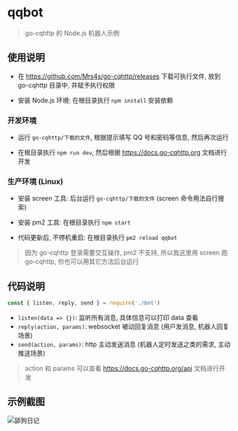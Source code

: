 # qqbot

> go-cqhttp 的 Node.js 机器人示例

## 使用说明

- 在 https://github.com/Mrs4s/go-cqhttp/releases 下载可执行文件, 放到 go-cqhttp 目录中, 并赋予执行权限

- 安装 Node.js 环境: 在根目录执行 `npm install` 安装依赖

### 开发环境

- 运行 `go-cqhttp/下载的文件`, 根据提示填写 QQ 号和密码等信息, 然后再次运行

- 在根目录执行 `npm run dev`, 然后根据 https://docs.go-cqhttp.org 文档进行开发

### 生产环境 (Linux)

- 安装 screen 工具: 后台运行 `go-cqhttp/下载的文件` (screen 命令用法自行搜索)

- 安装 pm2 工具: 在根目录执行 `npm start`

- 代码更新后, 不停机重启: 在根目录执行 `pm2 reload qqbot`

> 因为 go-cqhttp 登录需要交互操作, pm2 不支持, 所以我这里用 screen 跑 go-cqhttp, 你也可以用其它方法后台运行

## 代码说明

```js
const { listen, reply, send } = require('./bot')
```

- `listen(data => {})`: 监听所有消息, 具体信息可以打印 data 查看
- `reply(action, params)`: websocket 被动回复消息 (用户发消息, 机器人回复场景)
- `send(action, params)`: http 主动发送消息 (机器人定时发送之类的需求, 主动推送场景)

> action 和 params 可以查看 https://docs.go-cqhttp.org/api 文档进行开发


## 示例截图

![舔狗日记](https://i.loli.net/2021/01/20/erWFcpRkKVvjsYd.png)
